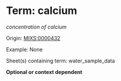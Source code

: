 # Term: calcium

*concentration of calcium*

Origin: [MIXS:0000432](https://w3id.org/mixs/0000432)

Example: None

Sheet(s) containing term: water_sample_data

**Optional or context dependent**